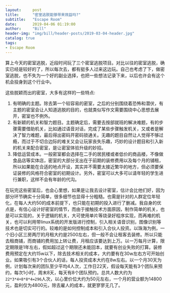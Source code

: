 ```yaml
---
layout:     post
title:      "密室逃脱能够带来效益吗?"
subtitle:   "Escape Room"
date:       2019-04-06 01:19:00
author:     "Bill"
header-img: "img/bill/header-posts/2019-03-04-header.jpg"
catalog: true
tags:
- Escape Room
---
```



算上今天的密室逃脱，近段时间玩了三个密室逃脱项目。对比以往的密室逃脱，确实已经是较好的了，所以每次去，都有挺多人过来这边玩。自己也考虑了下，做密室逃脱，也不失为一个好的副业选择，也把一些想法记录下来，以后也许会有这个机会投身到这个行业中。

这些脱颖而出的密室，大多有这样的一些特点:

1. 有明确的主题。除去第一个较容易的密室，之后的分别围绕着恐怖和潜伏，有主题的密室会让人知道逃脱的目的，也就类似写作文需要围绕中心思想去展开，密室也不例外。
2. 有新颖的机关和智力题目。主题确定后，需要去按部就班的解决难题，有的步骤需要借助机关，比如通过语音对话，完成了某些步骤触发机关，又或者是解决了智力难题，最后得出密码开密码锁通关。无趣的题目自然让人觉得不够过瘾，而过于不切合边际的难关又会让玩家丧失乐趣，巧妙的设计题目和引入新的机关来配合密室，是让密室体验升级的妙招。
3. 降低运营成本。一般密室都会选择在二手的居民楼或者低价的商品楼，不像做食品店等实体店，密室的大部分支出在于前期的装修费用以及每个月的铺租，所以如果能在合适的地点开设，其实并不需要太接近繁华的地方，但必须要保证装修的风格符合密室的初期设计。另外，密室可以大多可以请年轻的学生进行兼职，这样不会有年龄的代沟。

在玩完这些密室后，也会心里想，如果是让我去设计密室，估计会比他们好，因为部分环节确实十分简单，很多细节也显得十分粗糙。也需是针对的人群定位年轻化，在每人大约50的成本前提下，也只能在初期的投入进行了删减。我自身的优点是，有信心设计好密室的情节，而由于接触技术方面原因，制作简单的机关，也是可以实现的，关于逻辑的机关，大可使用单片等烧录好程序实现，而再难的机关，也可以利用带linux系统的开发版进行控制，引入相关语音识别，图像识别等技术也是切实可行的。较难的是如何控制成本和引入合伙人投资。以珠海为例，一个旧小区三房两厅的月租大约是2500左右，但一般不会让租客去装修。所以只能去租商铺，而商铺的费用加上转让费，月租应该要达到上万。以一万每月计算，限定期限是1年左右，假如超过这个期限还未能回本，就要有创业失败的打算。装修费用预定在大约15w以下，除去技术相关的成本，大约要有在30w左右方可开始创业。如果吸引有3个合伙人的话，每人投资成本大约在8w左右。以一个月30天为例，计划每次来的团队至少平均4人次，工作日22天，假设每天能有3个团队来预约，每次1小时，周末8天，每天有8个团队预约。总共人数大约为`22*3*4+8*8*4=296`人次，以心里价位大约为50元左右，一个月的营业额为14800元，盈利仅为4800元，除去雇人的成本，就更寥寥无几了。




